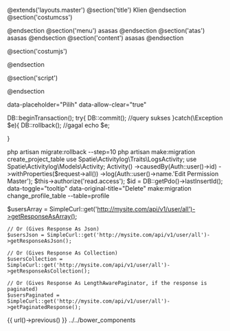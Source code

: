 

@extends('layouts.master')
@section('title')
  Klien
@endsection
@section('costumcss')

@endsection
@section('menu')
  asasas
@endsection
@section('atas')
  asasas
@endsection
@section('content')
  asasas
@endsection

@section('costumjs')

@endsection

@section('script')
<script type="text/javascript">

</script>
@endsection

data-placeholder="Pilih" data-allow-clear="true"


DB::beginTransaction();
try{
  DB::commit();
  //query sukses
  }catch(\Exception $e){
  DB::rollback();
  //gagal
  echo $e;

  }
  <html lang="{{ str_replace('_', '-', app()->getLocale()) }}">

  <meta name="csrf-token" content="{{ csrf_token() }}">

  <title>{{ config('app.name', 'Laravel') }}:.@yield('title')</title>
php artisan migrate:rollback --step=10
php artisan make:migration create_project_table
use Spatie\Activitylog\Traits\LogsActivity;
use Spatie\Activitylog\Models\Activity;
Activity()
->causedBy(Auth::user()->id)
->withProperties($request->all())
->log(Auth::user()->name.'Edit Permission Master');
$this->authorize('read.access');
$id = DB::getPdo()->lastInsertId();
data-toggle="tooltip" data-original-title="Delete"
make:migration change_profile_table --table=profile


$usersArray = SimpleCurl::get('http://mysite.com/api/v1/user/all')->getResponseAsArray();

    // Or (Gives Response As Json)
    $usersJson = SimpleCurl::get('http://mysite.com/api/v1/user/all')->getResponseAsJson();

    // Or (Gives Response As Collection)
    $usersCollection = SimpleCurl::get('http://mysite.com/api/v1/user/all')->getResponseAsCollection();

    // Or (Gives Response As LengthAwarePaginator, if the response is paginated)
    $usersPaginated = SimpleCurl::get('http://mysite.com/api/v1/user/all')->getPaginatedResponse();
{{ url()->previous() }}
../../bower_components
